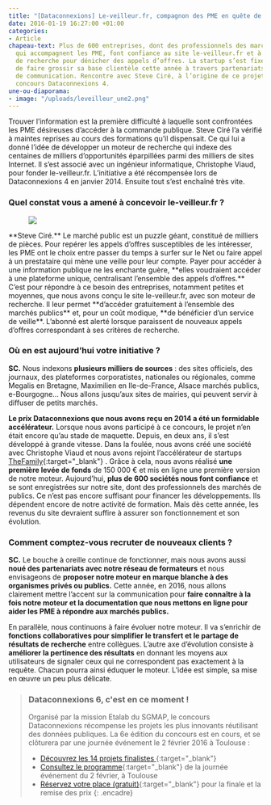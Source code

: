 ```yaml
---
title: "[Dataconnexions] Le-veilleur.fr, compagnon des PME en quête de marchés publics"
date: 2016-01-19 16:27:00 +01:00
categories:
- Article
chapeau-text: Plus de 600 entreprises, dont des professionnels des marchés publics
  qui accompagnent les PME, font confiance au site le-veilleur.fr et à son moteur
  de recherche pour dénicher des appels d’offres. La startup s’est fixée comme objectif
  de faire grossir sa base clientèle cette année à travers partenariats et actions
  de communication. Rencontre avec Steve Ciré, à l’origine de ce projet lauréat du
  concours Dataconnexions 4.
une-ou-diaporama:
- image: "/uploads/leveilleur_une2.png"
---
```


Trouver l’information est la première difficulté à laquelle sont confrontées les PME désireuses d’accéder à la commande publique. Steve Ciré l’a vérifié à maintes reprises au cours des formations qu’il dispensait. Ce qui lui a donné l’idée de développer un moteur de recherche qui indexe des centaines de milliers d’opportunités éparpillées parmi des milliers de sites Internet. Il s’est associé avec un ingénieur informatique, Christophe Viaud, pour fonder le-veilleur.fr. L’initiative a été récompensée lors de Dataconnexions 4 en janvier 2014. Ensuite tout s’est enchaîné très vite.

### Quel constat vous a amené à concevoir le-veilleur.fr ?

<figure class='image-left' style='width: 40%; margin-right: 10px;'><img src="/uploads/steve-cire_christophe-viaud.png"/></figure> **Steve Ciré.** Le marché public est un puzzle géant, constitué de milliers de pièces. Pour repérer les appels d’offres susceptibles de les intéresser, les PME ont le choix entre passer du temps à surfer sur le Net ou faire appel à un prestataire qui mène une veille pour leur compte. Payer pour accéder à une information publique ne les enchante guère, **elles voudraient accéder à une plateforme unique, centralisant l’ensemble des appels d’offres.** C’est pour répondre à ce besoin des entreprises, notamment petites et moyennes, que nous avons conçu le site le-veilleur.fr, avec son moteur de recherche. Il leur permet **d’accéder gratuitement à l’ensemble des marchés publics** et, pour un coût modique, **de bénéficier d’un service de veille**. L’abonné est alerté lorsque paraissent de nouveaux appels d’offres correspondant à ses critères de recherche.

### Où en est aujourd’hui votre initiative ?

**SC.** Nous indexons **plusieurs milliers de sources** : des sites officiels, des journaux, des plateformes corporatistes, nationales ou régionales, comme Megalis en Bretagne, Maximilien en Ile-de-France, Alsace marchés publics, e-Bourgogne… Nous allons jusqu’aux sites de mairies, qui peuvent servir à diffuser de petits marchés.

**Le prix Dataconnexions que nous avons reçu en 2014 a été un formidable accélérateur.** Lorsque nous avons participé à ce concours, le projet n’en était encore qu’au stade de  maquette. Depuis, en deux ans, il s’est développé à grande vitesse. Dans la foulée, nous avons créé une société avec Christophe Viaud et nous avons rejoint l’accélérateur de startups [TheFamily](https://www.thefamily.co/){:target="_blank"} . Grâce à cela, nous avons réalisé **une première levée de fonds** de 150 000 € et mis en ligne une première version de notre moteur. Aujourd’hui, **plus de 600 sociétés nous font confiance** et se sont enregistrées sur notre site, dont des professionnels des marchés de publics. Ce n’est pas encore suffisant pour financer les développements. Ils dépendent encore de notre activité de formation. Mais dès cette année, les revenus du site devraient suffire à assurer son fonctionnement et son évolution.

### Comment comptez-vous recruter de nouveaux clients ?

**SC.** Le bouche à oreille continue de fonctionner, mais nous avons aussi **noué des partenariats avec notre réseau de formateurs** et nous envisageons de **proposer notre moteur en marque blanche à des organismes privés ou publics.** Cette année, en 2016, nous allons clairement mettre l’accent sur la communication pour **faire connaître à la fois notre moteur et la documentation que nous mettons en ligne pour aider les PME à répondre aux marchés publics.**

En parallèle, nous continuons à faire évoluer notre moteur. Il va s’enrichir de **fonctions collaboratives pour simplifier le transfert et le partage de résultats de recherche** entre collègues. L’autre axe d’évolution consiste à **améliorer la pertinence des résultats** en donnant les moyens aux utilisateurs de signaler ceux qui ne correspondent pas exactement à la requête. Chacun pourra ainsi éduquer le moteur. L’idée est simple, sa mise en œuvre un peu plus délicate.

 

> ### Dataconnexions 6, c'est en ce moment !
>
>Organisé par la mission Etalab du SGMAP, le concours Dataconnexions récompense les projets les plus innovants réutilisant des données
publiques. La 6e édition du concours est en cours, et se clôturera par une journée événement le 2 février 2016 à Toulouse :
>* [Découvrez les 14 projets finalistes
](https://www.etalab.gouv.fr/decouvrez-les-finalistes-du-concours->dataconnexions-6){:target="_blank"}
>* [Consultez le programme](https://www.etalab.gouv.fr/ceremonie-de-remise-des-prix-dataconnexions-6-reservez-votre-place){:target="_blank"} de la journée événement du 2 février, à Toulouse
>* [Réservez votre place (gratuit)](https://www.eventbrite.fr/e/billets-concours-dataconnexions-6-finale-ceremonie-19573273187){:target="_blank"} pour la finale et la remise des prix
{: .encadre}